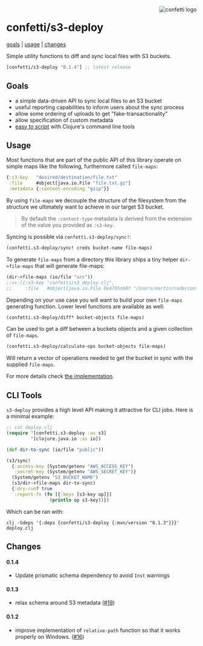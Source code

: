 <img src="https://cloud.githubusercontent.com/assets/97496/11431670/0ef1bb58-949d-11e5-83f7-d07cf1dd89c7.png" alt="confetti logo" align="right" />

# confetti/s3-deploy

[goals](#goals) | [usage](#usage) | [changes](#changes)

Simple utility functions to diff and sync local files with S3 buckets.

[](dependency)
```clojure
[confetti/s3-deploy "0.1.4"] ;; latest release
```
[](/dependency)

## Goals

- a simple data-driven API to sync local files to an S3 bucket
- useful reporting capabilities to inform users about the sync process
- allow some ordering of uploads to get "fake-transactionality"
- allow specification of custom metadata
- [easy to script](#cli-tools) with Clojure's command line tools

## Usage

Most functions that are part of the public API of this library operate
on simple maps like the following, furthermore called `file-maps`:
```clojure
{:s3-key   "desired/destination/file.txt"
 :file     #object[java.io.File "file.txt.gz"]
 :metadata {:content-encoding "gzip"}}
```
By using `file-maps` we decouple the structure of the filesystem from
the structure we ultimately want to achieve in our target S3 bucket.

> By default the `:content-type` metadata is derived from the extension
> of the value you provided as `:s3-key`.

Syncing is possible via `confetti.s3-deploy/sync!`:
```clojure
(confetti.s3-deploy/sync! creds bucket-name file-maps)
```
To generate `file-maps` from a directory this library ships a tiny
helper `dir->file-maps` that will generate file-maps:
```clojure
(dir->file-maps (io/file "src"))
;;=> [{:s3-key "confetti/s3_deploy.clj",
;;     :file   #object[java.io.File 0x4795c68f "/Users/martin/code/confetti-s3-deploy/src/confetti/s3_deploy.clj"]}]
```
Depending on your use case you will want to build your own `file-maps`
generating function. Lower level functions are available as well:
```clojure
(confetti.s3-deploy/diff* bucket-objects file-maps)
```
Can be used to get a diff between a buckets objects and a given collection
of `file-maps`.
```clojure
(confetti.s3-deploy/calculate-ops bucket-objects file-maps)
```
Will return a vector of operations needed to get the bucket in sync with
the supplied `file-maps`.

For more details check [the implementation](https://github.com/confetti-clj/s3-deploy/blob/master/src/confetti/s3_deploy.clj).

## CLI Tools

`s3-deploy` provides a high level API making it attractive for CLI jobs. Here is a minimal example:

```clojure
;; cat deploy.clj
(require '[confetti.s3-deploy :as s3]
         '[clojure.java.io :as io])

(def dir-to-sync (io/file "public"))

(s3/sync!
  {:access-key (System/getenv "AWS_ACCESS_KEY")
   :secret-key (System/getenv "AWS_SECRET_KEY")}
  (System/getenv "S3_BUCKET_NAME")
  (s3/dir->file-maps dir-to-sync)
  {:dry-run? true
   :report-fn (fn [{:keys [s3-key op]}]
                (println op s3-key))})
```
Which can be ran with:
```
clj -Sdeps '{:deps {confetti/s3-deploy {:mvn/version "0.1.3"}}}' deploy.clj
```

## Changes

#### 0.1.4

- Update prismatic schema dependency to avoid `Inst` warnings

#### 0.1.3

- relax schema around S3 metadata ([#19](https://github.com/confetti-clj/s3-deploy/issues/19))

#### 0.1.2

- improve implementation of `relative-path` function so that it works properly on Windows. ([#16](https://github.com/confetti-clj/s3-deploy/pull/16))
